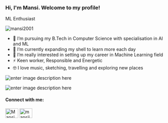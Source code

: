 ### Hi, I'm Mansi. Welcome to my profile!

ML Enthusiast

<p align="left"> <img src="https://komarev.com/ghpvc/?username=mansi2001&label=Profile%20views&color=0e75b6&style=flat" alt="mansi2001" /> </p>

- 🔭 I’m pursuing my B.Tech in Computer Science with specialisation in AI and ML
- 🌱 I’m currently expanding my shell to learn more each day
- 👯 I’m really interested in setting up my career in Machine Learning field
- ⚡ Keen worker, Responsible and Energetic
- 🤓 I love music, sketching, travelling and exploring new places


![enter image description here](https://github-readme-stats.vercel.app/api?username=Mansi2001&theme=yeblu&show_icons=true)

![enter image description here](https://github-readme-stats.vercel.app/api/top-langs?username=Mansi2001&theme=onedark)


#### Connect with me:

<a href="https://www.linkedin.com/in/mansi-sahu-7973911bb/" target="blank"><img align="center" src="https://uxwing.com/wp-content/themes/uxwing/download/10-brands-and-social-media/linkedin-round-line-color.svg" alt="Mansi Sahu" height="30" width="40" /></a>
<a href="https://instagram.com/mansii.sahu" target="blank"><img align="center" src="https://uxwing.com/wp-content/themes/uxwing/download/10-brands-and-social-media/instagram-round-line-color.svg" alt="mansii.sahu" height="30" width="40" /></a>
</p> 
